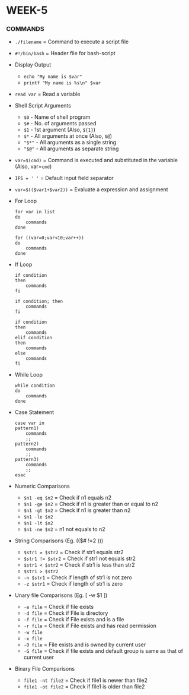 # WEEK-5

### COMMANDS

- `./filename` = Command to execute a script file
- `#!/bin/bash` = Header file for bash-script
- Display Output
	* `echo "My name is $var"`
	* `printf "My name is %s\n" $var`
- `read var` = Read a variable
- Shell Script Arguments
	* `$0` - Name of shell program
	* `$#` - No. of arguments passed
	* `$1` - 1st argument (Also, `${1}`)
	* `$*` - All arguments at once (Also, `$@`)
	* `"$*"` - All arguments as a single string
	* `"$@"` - All arguments as separate string
- `var=$(cmd)` = Command is executed and substituted in the variable (Also, var=`cmd`)
- `IFS = ' '` = Default input field separator
- `var=$(($var1+$var2))` = Evaluate a expression and assignment

- For Loop
	```	
	for var in list
	do
		commands
	done
	
	```

	```	
	for ((var=0;var<10;var++))
	do
		commands
	done
	
	```


- If Loop
	```
	if condition
	then
		commands
	fi	
	
	```

	```
	if condition; then
		commands
	fi	
	
	```

	```
	if condition
	then
		commands
	elif condition
	then
		commands
	else
		commands
	fi	
	
	```

- While Loop
	```
	while condition
	do
		commands
	done
	
	```


- Case Statement
	```
	case var in
	pattern1)
		commands
		;;
	pattern2)
		commands
		;;
	pattern3)
		commands
		;;
	esac
	
	```

- Numeric Comparisons
	* `$n1 -eq $n2` = Check if n1 equals n2
	* `$n1 -ge $n2` = Check if n1 is greater than or equal to n2
	* `$n1 -gt $n2` = Check if n1 is greater than n2
	* `$n1 -le $n2`
	* `$n1 -lt $n2`
	* `$n1 -ne $n2` = n1 not equals to n2

- String Comparisons (Eg. (($# !=2 )))
	* `$str1 = $str2` = Check if str1 equals str2
	* `$str1 != $str2` = Check if str1 not equals str2
	* `$str1 < $str2` = Check if str1 is less than str2
	* `$str1 > $str2`
	* `-n $str1` = Check if length of str1 is not zero
	* `-z $str1` = Check if length of str1 is zero

- Unary file Comparisons (Eg. [ -w $1 ])
	* `-e file` = Check if file exists
	* `-d file` = Check if File is directory
	* `-f file` = Check if File exists and is a file
	* `-r file` = Check if File exists and has read permission
	* `-w file`
	* `-x file`
	* `-O file` = File exists and is owned by current user
	* `-G file` = Check if file exists and default group is same as that of current user

- Binary File Comparisons
	* `file1 -nt file2` = Check if file1 is newer than file2
	* `file1 -ot file2` = Check if file1 is older than file2